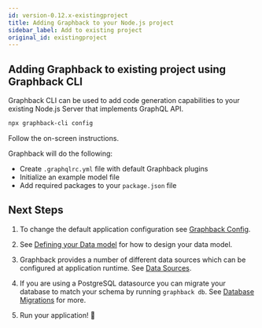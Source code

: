 ```yaml
---
id: version-0.12.x-existingproject
title: Adding Graphback to your Node.js project
sidebar_label: Add to existing project
original_id: existingproject
---
```


## Adding Graphback to existing project using Graphback CLI

Graphback CLI can be used to add code generation capabilities to your existing Node.js Server that implements GraphQL API.

```bash
npx graphback-cli config
```

Follow the on-screen instructions.

Graphback will do the following:

- Create `.graphqlrc.yml` file with default Graphback plugins
- Initialize an example model file 
- Add required packages to your `package.json` file

## Next Steps

1. To change the default application configuration see [Graphback Config](./config.md).

2. See [Defining your Data model](./datamodel.md) for how to design your data model.

3. Graphback provides a number of different data sources which can be configured at application runtime. See [Data Sources](../db/datasources).

4. If you are using a PostgreSQL datasource you can migrate your database to match your schema by running `graphback db`. See [Database Migrations](../db/migrations.md) for more.

5. Run your application! 🚀